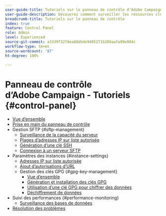 ```yaml
---
user-guide-title: Tutoriels sur le panneau de contrôle d’Adobe Campaign
user-guide-description: Découvrez comment surveiller les ressources clés de vos instances Adobe Campaign et effectuer des tâches administratives dans le panneau de contrôle.
breadcrumb-title: Tutoriels sur le panneau de contrôle
index: true
feature: Control Panel
role: Admin
level: Experienced
source-git-commit: a3339f32f8ea60dbde9405271b288aafa99e984c
workflow-type: tm+mt
source-wordcount: '87'
ht-degree: 100%

---
```



# Panneau de contrôle d’Adobe Campaign - Tutoriels {#control-panel}

+ [Vue d’ensemble](/help/control-panel-tutorials/control-panel-overview.md)
+ [Prise en main du panneau de contrôle](/help/control-panel-tutorials/get-started.md)
+ Gestion SFTP {#sftp-management}
   + [Surveillance de la capacité du serveur](/help/control-panel-tutorials/sftp-management/monitor-server-capacity.md)
   + [Plages d’adresses IP sur liste autorisée](/help/control-panel-tutorials/sftp-management/allowlist-ip-range.md)
   + [Génération d’une clé SSH](/help/control-panel-tutorials/sftp-management/generate-ssh-key.md)
   + [Connexion à un serveur SFTP](/help/control-panel-tutorials/sftp-management/connect-to-sftp-server.md)
+ Paramètres des instances {#instance-settings}
   + [Adresses IP sur liste autorisée](/help/control-panel-tutorials/instance-settings/allowlist-ip-address.md)
   + [Ajout d’autorisations d’URL](/help/control-panel-tutorials/instance-settings/add-url-permissions.md)
   + Gestion des clés GPG {#gpg-key-management}
      + [Vue d’ensemble](/help/control-panel-tutorials/instance-settings/gpg-key-management/gpg-key-management-overview.md)
      + [Génération et installation des clés GPG](/help/control-panel-tutorials/instance-settings/gpg-key-management/generate-and-install-gpg-keys.md)
      + [Utilisation d’une clé GPG pour chiffrer des données](/help/control-panel-tutorials/instance-settings/gpg-key-management/use-a-gpg-key-to-encrypt-data.md)
      + [Déchiffrement de données](/help/control-panel-tutorials/instance-settings/gpg-key-management/decrypt-data.md)
+ Suivi des performances {#performance-monitoring}
   + [Surveillance des bases de données](/help/control-panel-tutorials/performance-monitoring/monitor-databases.md)
+ [Résolution des problèmes](/help/control-panel-tutorials/troubleshooting.md)
